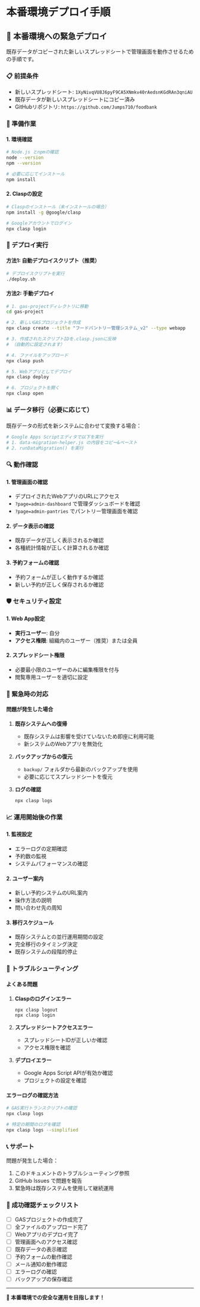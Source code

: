 # 本番環境デプロイ手順

## 🚀 本番環境への緊急デプロイ

既存データがコピーされた新しいスプレッドシートで管理画面を動作させるための手順です。

### 📋 前提条件
- 新しいスプレッドシート: `1XyNivqVU8J6pyF9CA5XNmkv40rAedsnKGdRAn3qniAU`
- 既存データが新しいスプレッドシートにコピー済み
- GitHubリポジトリ: `https://github.com/Jumps710/foodbank`

### 🔧 準備作業

#### 1. 環境確認
```bash
# Node.js とnpmの確認
node --version
npm --version

# 必要に応じてインストール
npm install
```

#### 2. Claspの設定
```bash
# Claspのインストール（未インストールの場合）
npm install -g @google/clasp

# Googleアカウントでログイン
npx clasp login
```

### 🚀 デプロイ実行

#### 方法1: 自動デプロイスクリプト（推奨）
```bash
# デプロイスクリプトを実行
./deploy.sh
```

#### 方法2: 手動デプロイ
```bash
# 1. gas-projectディレクトリに移動
cd gas-project

# 2. 新しいGASプロジェクトを作成
npx clasp create --title "フードパントリー管理システム_v2" --type webapp

# 3. 作成されたスクリプトIDを.clasp.jsonに反映
# （自動的に設定されます）

# 4. ファイルをアップロード
npx clasp push

# 5. Webアプリとしてデプロイ
npx clasp deploy

# 6. プロジェクトを開く
npx clasp open
```

### 📊 データ移行（必要に応じて）

既存データの形式を新システムに合わせて変換する場合：

```bash
# Google Apps Scriptエディタで以下を実行
# 1. data-migration-helper.js の内容をコピー&ペースト
# 2. runDataMigration() を実行
```

### 🔍 動作確認

#### 1. 管理画面の確認
- デプロイされたWebアプリのURLにアクセス
- `?page=admin-dashboard` で管理ダッシュボードを確認
- `?page=admin-pantries` でパントリー管理画面を確認

#### 2. データ表示の確認
- 既存データが正しく表示されるか確認
- 各種統計情報が正しく計算されるか確認

#### 3. 予約フォームの確認
- 予約フォームが正しく動作するか確認
- 新しい予約が正しく保存されるか確認

### 🛡️ セキュリティ設定

#### 1. Web App設定
- **実行ユーザー**: 自分
- **アクセス権限**: 組織内のユーザー（推奨）または全員

#### 2. スプレッドシート権限
- 必要最小限のユーザーのみに編集権限を付与
- 閲覧専用ユーザーを適切に設定

### 🚨 緊急時の対応

#### 問題が発生した場合
1. **既存システムへの復帰**
   - 既存システムは影響を受けていないため即座に利用可能
   - 新システムのWebアプリを無効化

2. **バックアップからの復元**
   - `backup/` フォルダから最新のバックアップを使用
   - 必要に応じてスプレッドシートを復元

3. **ログの確認**
   ```bash
   npx clasp logs
   ```

### 📈 運用開始後の作業

#### 1. 監視設定
- エラーログの定期確認
- 予約数の監視
- システムパフォーマンスの確認

#### 2. ユーザー案内
- 新しい予約システムのURL案内
- 操作方法の説明
- 問い合わせ先の周知

#### 3. 移行スケジュール
- 既存システムとの並行運用期間の設定
- 完全移行のタイミング決定
- 既存システムの段階的停止

### 🔧 トラブルシューティング

#### よくある問題

1. **Claspのログインエラー**
   ```bash
   npx clasp logout
   npx clasp login
   ```

2. **スプレッドシートアクセスエラー**
   - スプレッドシートIDが正しいか確認
   - アクセス権限を確認

3. **デプロイエラー**
   - Google Apps Script APIが有効か確認
   - プロジェクトの設定を確認

#### エラーログの確認方法
```bash
# GAS実行トランスクリプトの確認
npx clasp logs

# 特定の期間のログを確認
npx clasp logs --simplified
```

### 📞 サポート

問題が発生した場合：
1. このドキュメントのトラブルシューティング参照
2. GitHub Issues で問題を報告
3. 緊急時は既存システムを使用して継続運用

### 🎯 成功確認チェックリスト

- [ ] GASプロジェクトの作成完了
- [ ] 全ファイルのアップロード完了
- [ ] Webアプリのデプロイ完了
- [ ] 管理画面へのアクセス確認
- [ ] 既存データの表示確認
- [ ] 予約フォームの動作確認
- [ ] メール通知の動作確認
- [ ] エラーログの確認
- [ ] バックアップの保存確認

---

**🌟 本番環境での安全な運用を目指します！**